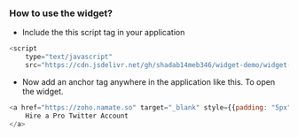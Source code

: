 ### How to use the widget?

- Include the this script tag in your application

```javascript
<script
	type="text/javascript"
	src="https://cdn.jsdelivr.net/gh/shadab14meb346/widget-demo/widget-demo-entry.js"></script>
```

- Now add an anchor tag anywhere in the application like this. To open the widget.

```javascript
<a href="https://zoho.namate.so" target="_blank" style={{padding: "5px"}}>
	Hire a Pro Twitter Account
</a>
```
